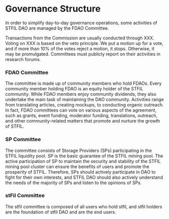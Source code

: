 # Governance Structure

In order to simplify day-to-day governance operations, some activities of STFIL DAO are managed by the FDAO Committee.

Transactions from the Commission are usually conducted through XXX. Voting on XXX is based on the veto principle. We put a motion up for a vote, and if more than 10% of the votes reject a motion, it stops. Otherwise, it may be promulgated.
Committees must publicly report on their activities in research forums.

### FDAO Committee

The committee is made up of community members who hold FDAOs. Every community member holding FDAO is an equity holder of the STFIL community. While FDAO members enjoy community dividends, they also undertake the main task of maintaining the DAO community. Activities range from translating articles, creating mockups, to conducting organic outreach. In fact, FDAO committees can vote on various aspects of the agreement, such as grants, event funding, moderator funding, translations, outreach, and other community-related matters that promote and nurture the growth of STFIL.

### SP Committee

The committee consists of Storage Providers (SPs) participating in the STFIL liquidity pool. SP is the basic guarantee of the STFIL mining pool. The active participation of SP to maintain the security and stability of the STFIL mining pool cluster can ensure the benefits of users and promote the prosperity of STFIL. Therefore, SPs should actively participate in DAO to fight for their own interests, and STFIL DAO should also actively understand the needs of the majority of SPs and listen to the opinions of SPs.

### stFil Committee

The stfil committee is composed of all users who hold stfil, and stfil holders are the foundation of stfil DAO and are the end users.
